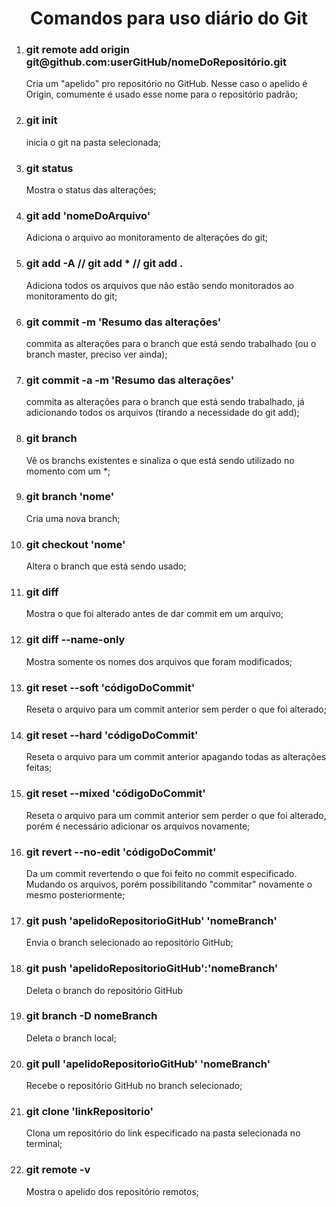 <h1 align="center">Comandos para uso diário do Git</h1>

<ol>
    <li><h3>git remote add origin git@github.com:userGitHub/nomeDoRepositório.git</h3></li> 
    Cria um "apelido" pro repositório no GitHub. Nesse caso o apelido é Origin, comumente é usado esse nome para o repositório padrão;
    <li><h3>git init</h3></li> 
    inicia o git na pasta selecionada;
    <li><h3>git status</h3></li> 
    Mostra o status das alterações;
    <li><h3>git add 'nomeDoArquivo'</h3></li>     
    Adiciona o arquivo ao monitoramento de alterações do git;
    <li><h3>git add -A // git add * // git add .</h3></li>     
    Adiciona todos os arquivos que não estão sendo monitorados ao monitoramento do git;
    <li><h3>git commit -m 'Resumo das alterações'</h3></li>     
    commita as alterações para o branch que está sendo trabalhado (ou o branch master, preciso ver ainda);
    <li><h3>git commit -a -m 'Resumo das alterações'</h3></li>     
    commita as alterações para o branch que está sendo trabalhado, já adicionando todos os arquivos (tirando a necessidade do git add);
    <li><h3>git branch</h3></li> 
    Vê os branchs existentes e sinaliza o que está sendo utilizado no momento com um *;
    <li><h3>git branch 'nome'</32></li> 
    Cria uma nova branch;
    <li><h3>git checkout 'nome'</h3></li> 
    Altera o branch que está sendo usado;
    <li><h3>git diff</h3></li> 
    Mostra o que foi alterado antes de dar commit em um arquivo;
    <li><h3>git diff --name-only</h3></li> 
    Mostra somente os nomes dos arquivos que foram modificados;
    <li><h3>git reset --soft 'códigoDoCommit'</h3></li> 
    Reseta o arquivo para um commit anterior sem perder o que foi alterado;
    <li><h3>git reset --hard 'códigoDoCommit'</h3></li> 
    Reseta o arquivo para um commit anterior apagando todas as alterações feitas;
    <li><h3>git reset --mixed 'códigoDoCommit'</h3></li>
    Reseta o arquivo para um commit anterior sem perder o que foi alterado, porém é necessário adicionar os arquivos novamente;
    <li><h3>git revert --no-edit 'códigoDoCommit'</h3></li> 
    Da um commit revertendo o que foi feito no commit especificado. Mudando os arquivos, porém possibilitando "commitar" novamente o mesmo posteriormente;
    <li><h3>git push 'apelidoRepositorioGitHub' 'nomeBranch'</h3></li> 
    Envia o branch selecionado ao repositório GitHub;
    <li><h3>git push 'apelidoRepositorioGitHub':'nomeBranch'</h3></li> 
    Deleta o branch do repositório GitHub
    <li><h3>git branch -D nomeBranch</h3></li> 
    Deleta o branch local;
    <li><h3>git pull 'apelidoRepositorioGitHub' 'nomeBranch'</h3></li> 
    Recebe o repositório GitHub no branch selecionado;
    <li><h3>git clone 'linkRepositorio'</h3></li> 
    Clona um repositório do link especificado na pasta selecionada no terminal;
    <li><h3>git remote -v</li></h3>
    Mostra o apelido dos repositório remotos;
</ol>
